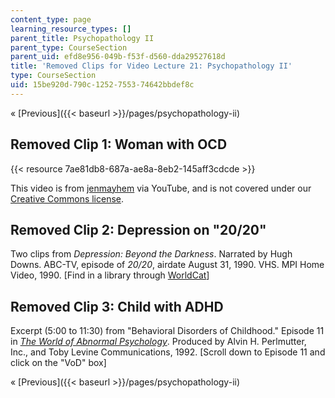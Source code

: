 ```yaml
---
content_type: page
learning_resource_types: []
parent_title: Psychopathology II
parent_type: CourseSection
parent_uid: efd8e956-049b-f53f-d560-dda29527618d
title: 'Removed Clips for Video Lecture 21: Psychopathology II'
type: CourseSection
uid: 15be920d-790c-1252-7553-74642bbdef8c
---
```


« [Previous]({{< baseurl >}}/pages/psychopathology-ii)

Removed Clip 1: Woman with OCD
------------------------------

{{< resource 7ae81db8-687a-ae8a-8eb2-145aff3cdcde >}}

This video is from [jenmayhem](http://www.youtube.com/user/jenmayhem) via YouTube, and is not covered under our [Creative Commons license](/terms/#cc).

Removed Clip 2: Depression on "20/20"
-------------------------------------

Two clips from _Depression: Beyond the Darkness_. Narrated by Hugh Downs. ABC-TV, episode of _20/20_, airdate August 31, 1990. VHS. MPI Home Video, 1990. \[Find in a library through [WorldCat](http://www.worldcat.org/oclc/22542876)\]

Removed Clip 3: Child with ADHD
-------------------------------

Excerpt (5:00 to 11:30) from "Behavioral Disorders of Childhood." Episode 11 in _[The World of Abnormal Psychology](https://www.learner.org/series/the-world-of-abnormal-psychology/)_. Produced by Alvin H. Perlmutter, Inc., and Toby Levine Communications, 1992. \[Scroll down to Episode 11 and click on the "VoD" box\]

« [Previous]({{< baseurl >}}/pages/psychopathology-ii)